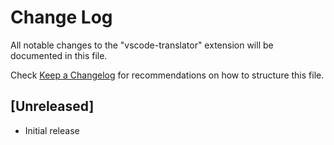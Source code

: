 # Change Log
All notable changes to the "vscode-translator" extension will be documented in this file.

Check [Keep a Changelog](http://keepachangelog.com/) for recommendations on how to structure this file.

## [Unreleased]
- Initial release